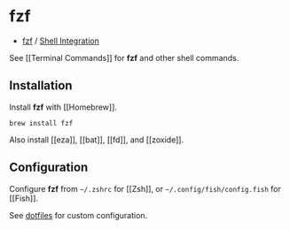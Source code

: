 # fzf

- [fzf](https://junegunn.github.io/fzf/) / [Shell Integration](https://junegunn.github.io/fzf/shell-integration/)

See [[Terminal Commands]] for **fzf** and other shell commands.

## Installation

Install **fzf** with [[Homebrew]].

```shell
brew install fzf
```

Also install [[eza]], [[bat]], [[fd]], and [[zoxide]].
## Configuration

Configure **fzf** from `~/.zshrc` for [[Zsh]], or `~/.config/fish/config.fish` for [[Fish]].

See [dotfiles](https://github.com/lukejanicke/dotfiles) for custom configuration.
